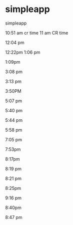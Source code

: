 # simpleapp
simpleapp

10:51 am cr time
11 am CR time

12:04 pm

12:22pm
 1:06 pm
 
 1:09pm
 
 3:08 pm
 
 3:13 pm
 
 3:50PM
 
 5:07 pm
 
 5:40 pm

5:44 pm

5:58 pm

7:05 pm

7:53pm


8:17pm

8:19 pm

8:21 pm

8:25pm

9:16 pm

8:40pm

8:47 pm
